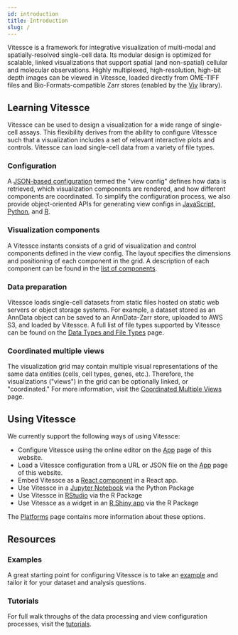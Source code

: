 ```yaml
---
id: introduction
title: Introduction
slug: /
---
```



Vitessce is a framework for integrative visualization of multi-modal and spatially-resolved single-cell data.
Its modular design is optimized for scalable, linked visualizations that support spatial (and non-spatial) cellular and molecular observations.
Highly multiplexed, high-resolution, high-bit depth images can be viewed in Vitessce, loaded directly from OME-TIFF files and Bio-Formats-compatible Zarr stores (enabled by the [Viv](http://viv.gehlenborglab.org/) library).

## Learning Vitessce

Vitessce can be used to design a visualization for a wide range of single-cell assays.
This flexibility derives from the ability to configure Vitessce such that a visualization includes a set of relevant interactive plots and controls.
Vitessce can load single-cell data from a variety of file types.

### Configuration

A [JSON-based configuration](/docs/view-config-json/) termed the "view config" defines how data is retrieved, which visualization components are rendered, and how different components are coordinated.
To simplify the configuration process, we also provide object-oriented APIs for generating view configs in [JavaScript](/docs/view-config-js/), [Python](https://vitessce.github.io/vitessce-python/api_config.html), and [R](https://vitessce.github.io/vitessce-r/reference/VitessceConfig.html#examples).

### Visualization components

A Vitessce instants consists of a grid of visualization and control components defined in the view config. The layout specifies the dimensions and positioning of each component in the grid. A description of each component can be found in the [list of components](/docs/components/).

### Data preparation

Vitessce loads single-cell datasets from static files hosted on static web servers or object storage systems.
For example, a dataset stored as an AnnData object can be saved to an AnnData-Zarr store, uploaded to AWS S3, and loaded by Vitessce.
A full list of file types supported by Vitessce can be found on the [Data Types and File Types](/docs/data-types-file-types/) page.

### Coordinated multiple views

The visualization grid may contain multiple visual representations of the same data entities (cells, cell types, genes, etc.). Therefore, the visualizations ("views") in the grid can be optionally linked, or "coordinated." For more information, visit the [Coordinated Multiple Views](/docs/coordination/) page.

## Using Vitessce

We currently support the following ways of using Vitessce:

- Configure Vitessce using the online editor on the [App](/#?edit=true) page of this website.
- Load a Vitessce configuration from a URL or JSON file on the [App](/#?edit=true) page of this website.
- Embed Vitessce as a [React component](/docs/js-overview/) in a React app.
- Use Vitessce in a [Jupyter Notebook](/docs/platforms/#python-jupyter-widget) via the Python Package
- Use Vitessce in [RStudio](/docs/platforms/#r-htmlwidget) via the R Package
- Use Vitessce as a widget in an [R Shiny app](/docs/platforms/#r-htmlwidget) via the R Package

The [Platforms](/docs/platforms/) page contains more information about these options.

## Resources

### Examples

A great starting point for configuring Vitessce is to take an [example](/examples/) and tailor it for your dataset and analysis questions.

### Tutorials

For full walk throughs of the data processing and view configuration processes, visit the [tutorials](/docs/tutorials/).

